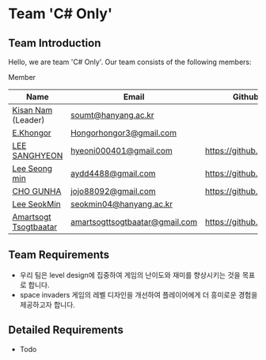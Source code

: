 # Team 'C# Only' 
## Team Introduction
Hello, we are team 'C# Only'. Our team consists of the following members:

Member

| Name                                             | Email                   | Github Address                               |
|--------------------------------------------------|-------------------------|----------------------------------------------|
| [Kisan Nam](https://github.com/soumt-r) (Leader) | soumt@hanyang.ac.kr     |                                              |
| [E.Khongor]()                                    | Hongorhongor3@gmail.com |                                              |
| [LEE SANGHYEON]()                                | hyeoni000401@gmail.com  |      https://github.com/rudwnl               |
| [Lee Seong min](https://github.com/lookback03/lookback03)   | aydd4488@gmail.com      |  https://github.com/lookback03    |
| [CHO GUNHA]()                                    | jojo88092@gmail.com     |  https://github.com/GUNHA96                  |
| [Lee SeokMin]()                                  | seokmin04@hanyang.ac.kr |                                              |
| [Amartsogt Tsogtbaatar]()                        | amartsogttsogtbaatar@gmail.com |https://github.com/Amraa-gif                                       |

## Team Requirements
- 우리 팀은 level design에 집중하여 게임의 난이도와 재미를 향상시키는 것을 목표로 합니다.
- space invaders 게임의 레벨 디자인을 개선하여 플레이어에게 더 흥미로운 경험을 제공하고자 합니다.

## Detailed Requirements
- Todo
